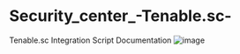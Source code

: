 # Security_center_-Tenable.sc-

Tenable.sc Integration Script Documentation
![image](https://github.com/MuhammadHussain07/Security_center_-Tenable.sc-/assets/129845318/4296c681-d106-4e0f-b12e-9817ba1a7015)
